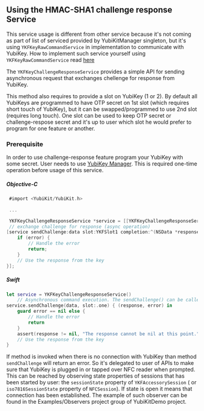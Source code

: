 ## Using the HMAC-SHA1 challenge response Service 

This service usage is different from other service because it's not coming as part of list of serviced provided by YubiKitManager singleton, but it's using  `YKFKeyRawCommandService` in implementation to communicate with YubiKey. How to implement such service yourself using  `YKFKeyRawCommandService`  read [here](../docs/raw.md)

The `YKFKeyChallengeResponseService` provides a simple API for sending asynchronous request that exchanges chellenge for response from YubiKey.

This method also requires to provide a slot on YubiKey (1 or 2). By default all YubiKeys are programmed to have OTP secret on 1st slot (which requires short touch of YubiKey), but it can be swapped/programmed to use 2nd slot (requires long touch). One slot can be used to keep OTP secret or challenge-respose secret and it's up to user which slot he would prefer to program for one feature or another.

### Prerequisite

In order to use challenge-response feature program your YubiKey with some secret. User needs to use  [YubiKey Manager](https://www.yubico.com/products/services-software/download/yubikey-manager/). This is required one-time operation before usage of this service.

##### Objective-C

```objective-c
 #import <YubiKit/YubiKit.h>
  
 ...

 YKFKeyChallengeResponseService *service = [[YKFKeyChallengeResponseService alloc] init];
 // exchange challenge for response (async operation)
[service sendChallenge:data slot:YKFSlot1 completion:^(NSData *response, NSError *error) {
    if (error) {
        // Handle the error
        return;
    }
    // Use the response from the key
}];
```    
	
##### Swift

```swift
let service = YKFKeyChallengeResponseService()
    // Asynchronous command execution. The sendChallenge() can be called from any thread.    
service.sendChallenge(data, slot:.one) { (response, error) in
    guard error == nil else {
        // Handle the error
        return
    }
    assert(response != nil, "The response cannot be nil at this point.")
    // Use the response from the key
}
```    

If method is invoked when there is no connection with YubiKey than method `sendChallenge` will return an error. So it's delegated to user of APIs to make sure that YubiKey is plugged in or tapped over NFC reader when prompted. This can be reached by observing state properties of sessions that has been started by user: the `sessionState` property of `YKFAccessorySession` ( or `iso7816SessionState` property of `NFCSession`). If state is open it means that connection has been established.
The example of such observer can be found in the Examples/Observers project group of YubiKitDemo project.

